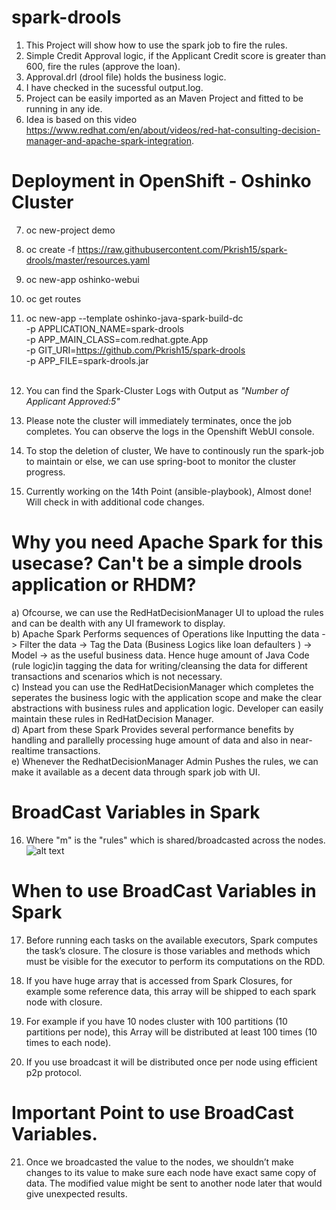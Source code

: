 # spark-drools

1) This Project will show how to use the spark job to fire the rules.<br>
2) Simple Credit Approval logic, if the Applicant Credit score is greater than 600, fire the rules (approve the loan). <br>
3) Approval.drl (drool file) holds the business logic.<br>
4) I have checked in the sucessful output.log. <br>
5) Project can be easily imported as an Maven Project and fitted to be running in any ide.
6) Idea is based on this video https://www.redhat.com/en/about/videos/red-hat-consulting-decision-manager-and-apache-spark-integration. <br>

# Deployment in OpenShift - Oshinko Cluster

7) oc new-project demo <br>
8) oc create -f https://raw.githubusercontent.com/Pkrish15/spark-drools/master/resources.yaml <br>
9) oc new-app oshinko-webui <br>
10) oc get routes <br>
11) oc new-app --template oshinko-java-spark-build-dc \
    -p APPLICATION_NAME=spark-drools \
    -p APP_MAIN_CLASS=com.redhat.gpte.App \
    -p GIT_URI=https://github.com/Pkrish15/spark-drools \
    -p APP_FILE=spark-drools.jar       <br><br>

12) You can find the Spark-Cluster Logs with Output as *"Number of Applicant Approved:5"* <br> 
13) Please note the cluster will immediately terminates, once the job completes. You can observe the logs in the Openshift WebUI console.<br>
14) To stop the deletion of cluster, We have to continously run the spark-job to maintain or else, we can use spring-boot to monitor the cluster progress. <br>
15) Currently working on the 14th Point (ansible-playbook), Almost done! Will check in with additional code changes.<br>

# Why you need Apache Spark for this usecase? Can't be a simple drools application or RHDM?
a) Ofcourse, we can use the RedHatDecisionManager UI to upload the rules and can be dealth with any UI framework to display. <br>
b) Apache Spark Performs sequences of Operations like Inputting the data -> Filter the data -> Tag the Data (Business Logics like loan defaulters ) -> Model -> as the useful business data. Hence huge amount of Java Code (rule logic)in tagging the data for writing/cleansing the data for different transactions and scenarios which is not necessary.<br>
c) Instead you can use the RedHatDecisionManager which completes the seperates the business logic with the application scope and make the clear abstractions with business rules and application logic. Developer can easily maintain these rules in RedHatDecision Manager.<br>
d) Apart from these Spark Provides several performance benefits by handling and parallelly processing huge amount of data and also in near-realtime transactions.<br>
e) Whenever the RedhatDecisionManager Admin Pushes the rules, we can make it available as a decent data through spark job with UI.<br>


# BroadCast Variables in Spark
16) Where "m" is the "rules" which is shared/broadcasted across the nodes.<br>
![alt text](https://github.com/Pkrish15/spark-drools/blob/master/Screenshot%20from%202018-06-22%2014-42-22.png)<br>

# When to use BroadCast Variables in Spark
17) Before running each tasks on the available executors, Spark computes the task’s closure. The closure is those variables and methods which must be visible for the executor to perform its computations on the RDD.<br>

18) If you have huge array that is accessed from Spark Closures, for example some reference data, this array will be shipped to each spark node with closure. <br>
19) For example if you have 10 nodes cluster with 100 partitions (10 partitions per node), this Array will be distributed at least 100 times (10 times to each node).<br>
20) If you use broadcast it will be distributed once per node using efficient p2p protocol.<br>

# Important Point to use BroadCast Variables.
21) Once we broadcasted the value to the nodes, we shouldn’t make changes to its value to make sure each node have exact same copy of data. The modified value might be sent to another node later that would give unexpected results.<br>






